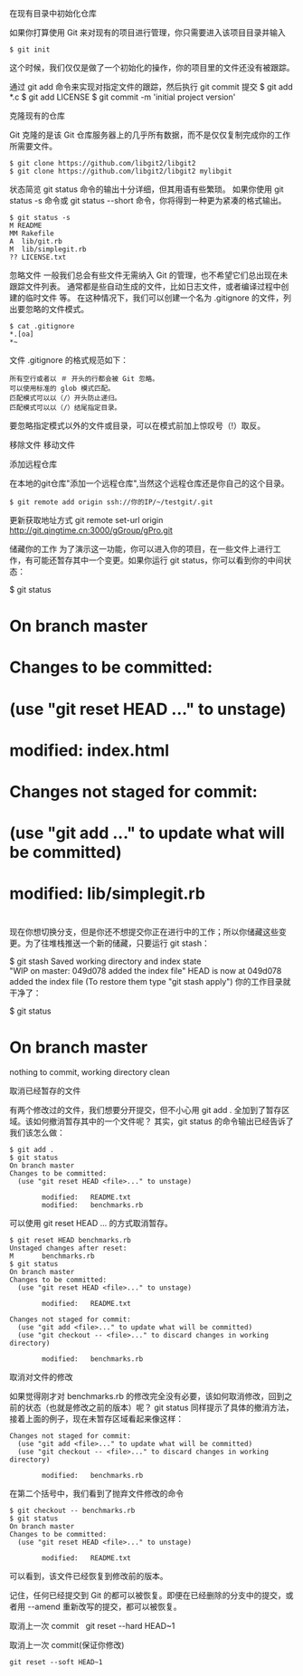 

在现有目录中初始化仓库

  如果你打算使用 Git 来对现有的项目进行管理，你只需要进入该项目目录并输入

    $ git init

  这个时候，我们仅仅是做了一个初始化的操作，你的项目里的文件还没有被跟踪。


  通过 git add 命令来实现对指定文件的跟踪，然后执行 git commit 提交
    $ git add *.c
    $ git add LICENSE
    $ git commit -m 'initial project version'


克隆现有的仓库

  Git 克隆的是该 Git 仓库服务器上的几乎所有数据，而不是仅仅复制完成你的工作所需要文件。
  
    $ git clone https://github.com/libgit2/libgit2
    $ git clone https://github.com/libgit2/libgit2 mylibgit


状态简览
  git status 命令的输出十分详细，但其用语有些繁琐。 如果你使用 git status -s 命令或 git status --short 命令，你将得到一种更为紧凑的格式输出。
  
    $ git status -s
    M README
    MM Rakefile
    A  lib/git.rb
    M  lib/simplegit.rb
    ?? LICENSE.txt


忽略文件
  一般我们总会有些文件无需纳入 Git 的管理，也不希望它们总出现在未跟踪文件列表。 通常都是些自动生成的文件，比如日志文件，或者编译过程中创建的临时文件
  等。 在这种情况下，我们可以创建一个名为 .gitignore 的文件，列出要忽略的文件模式。

    $ cat .gitignore
    *.[oa]
    *~

  文件 .gitignore 的格式规范如下：

    所有空行或者以 ＃ 开头的行都会被 Git 忽略。
    可以使用标准的 glob 模式匹配。
    匹配模式可以以（/）开头防止递归。
    匹配模式可以以（/）结尾指定目录。

  要忽略指定模式以外的文件或目录，可以在模式前加上惊叹号（!）取反。


移除文件
移动文件

添加远程仓库

  在本地的git仓库"添加一个远程仓库",当然这个远程仓库还是你自己的这个目录。

    $ git remote add origin ssh://你的IP/~/testgit/.git

更新获取地址方式
git remote set-url origin http://git.qingtime.cn:3000/gGroup/gPro.git



储藏你的工作
为了演示这一功能，你可以进入你的项目，在一些文件上进行工作，有可能还暂存其中一个变更。如果你运行 git status，你可以看到你的中间状态：


$ git status
# On branch master
# Changes to be committed:
#   (use "git reset HEAD <file>..." to unstage)
#
#      modified:   index.html
#
# Changes not staged for commit:
#   (use "git add <file>..." to update what will be committed)
#
#      modified:   lib/simplegit.rb
#

现在你想切换分支，但是你还不想提交你正在进行中的工作；所以你储藏这些变更。为了往堆栈推送一个新的储藏，只要运行 git stash：

$ git stash
Saved working directory and index state \
  "WIP on master: 049d078 added the index file"
HEAD is now at 049d078 added the index file
(To restore them type "git stash apply")
你的工作目录就干净了：

$ git status
# On branch master
nothing to commit, working directory clean

取消已经暂存的文件

有两个修改过的文件，我们想要分开提交，但不小心用 git add . 全加到了暂存区域。该如何撤消暂存其中的一个文件呢？
其实，git status 的命令输出已经告诉了我们该怎么做：

    $ git add .
    $ git status
    On branch master
    Changes to be committed:
      (use "git reset HEAD <file>..." to unstage)

            modified:   README.txt
            modified:   benchmarks.rb

可以使用 git reset HEAD <file>... 的方式取消暂存。

    $ git reset HEAD benchmarks.rb
    Unstaged changes after reset:
    M       benchmarks.rb
    $ git status
    On branch master
    Changes to be committed:
      (use "git reset HEAD <file>..." to unstage)

            modified:   README.txt

    Changes not staged for commit:
      (use "git add <file>..." to update what will be committed)
      (use "git checkout -- <file>..." to discard changes in working directory)

            modified:   benchmarks.rb
            
            
取消对文件的修改

如果觉得刚才对 benchmarks.rb 的修改完全没有必要，该如何取消修改，回到之前的状态（也就是修改之前的版本）呢？
git status 同样提示了具体的撤消方法，接着上面的例子，现在未暂存区域看起来像这样：

    Changes not staged for commit:
      (use "git add <file>..." to update what will be committed)
      (use "git checkout -- <file>..." to discard changes in working directory)

            modified:   benchmarks.rb
    
    
在第二个括号中，我们看到了抛弃文件修改的命令

    $ git checkout -- benchmarks.rb
    $ git status
    On branch master
    Changes to be committed:
      (use "git reset HEAD <file>..." to unstage)

            modified:   README.txt
            

可以看到，该文件已经恢复到修改前的版本。

记住，任何已经提交到 Git 的都可以被恢复。即便在已经删除的分支中的提交，或者用 --amend 重新改写的提交，都可以被恢复。

取消上一次 commit
  
    git reset --hard HEAD~1
    
取消上一次 commit(保证你修改)

    git reset --soft HEAD~1
    
    
